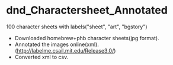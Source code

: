# dnd_Charactersheet_Annotated
100 character sheets with labels("sheet", "art", "bgstory")

- Downloaded homebrew+phb character sheets(jpg format).
- Annotated the images online(xml). (http://labelme.csail.mit.edu/Release3.0/)
- Converted xml to csv.
